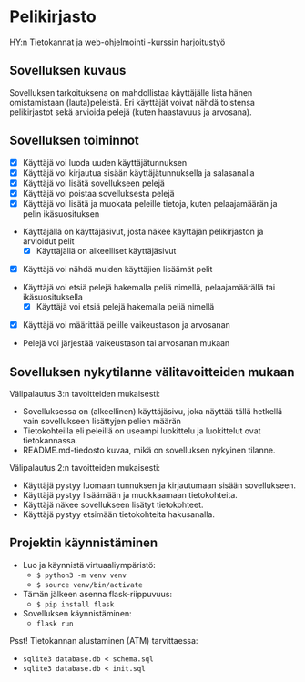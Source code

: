 # Pelikirjasto
HY:n Tietokannat ja web-ohjelmointi -kurssin harjoitustyö

## Sovelluksen kuvaus
Sovelluksen tarkoituksena on mahdollistaa käyttäjälle lista hänen omistamistaan (lauta)peleistä. Eri käyttäjät voivat nähdä toistensa pelikirjastot sekä arvioida pelejä (kuten haastavuus ja arvosana).

## Sovelluksen toiminnot
- [x] Käyttäjä voi luoda uuden käyttäjätunnuksen
- [x] Käyttäjä voi kirjautua sisään käyttäjätunnuksella ja salasanalla
- [x] Käyttäjä voi lisätä sovellukseen pelejä
- [x] Käyttäjä voi poistaa sovelluksesta pelejä
- [x] Käyttäjä voi lisätä ja muokata peleille tietoja, kuten pelaajamäärän ja pelin ikäsuosituksen
- Käyttäjällä on käyttäjäsivut, josta näkee käyttäjän pelikirjaston ja arvioidut pelit
  - [x] Käyttäjällä on alkeelliset käyttäjäsivut
- [x] Käyttäjä voi nähdä muiden käyttäjien lisäämät pelit
- Käyttäjä voi etsiä pelejä hakemalla peliä nimellä, pelaajamäärällä tai ikäsuosituksella
  - [x] Käyttäjä voi etsiä pelejä hakemalla peliä nimellä
- [x] Käyttäjä voi määrittää pelille vaikeustason ja arvosanan
- Pelejä voi järjestää vaikeustason tai arvosanan mukaan

## Sovelluksen nykytilanne välitavoitteiden mukaan
Välipalautus 3:n tavoitteiden mukaisesti:
- Sovelluksessa on (alkeellinen) käyttäjäsivu, joka näyttää tällä hetkellä vain sovellukseen lisättyjen pelien määrän
- Tietokohteilla eli peleillä on useampi luokittelu ja luokittelut ovat tietokannassa.
- README.md-tiedosto kuvaa, mikä on sovelluksen nykyinen tilanne.

Välipalautus 2:n tavoitteiden mukaisesti:
- Käyttäjä pystyy luomaan tunnuksen ja kirjautumaan sisään sovellukseen.
- Käyttäjä pystyy lisäämään ja muokkaamaan tietokohteita.
- Käyttäjä näkee sovellukseen lisätyt tietokohteet.
- Käyttäjä pystyy etsimään tietokohteita hakusanalla.

## Projektin käynnistäminen
- Luo ja käynnistä virtuaaliympäristö:
  - `$ python3 -m venv venv`
  - `$ source venv/bin/activate`
- Tämän jälkeen asenna flask-riippuvuus:
  - `$ pip install flask`
- Sovelluksen käynnistäminen:
  - `flask run`
 
Psst! Tietokannan alustaminen (ATM) tarvittaessa:
  - `sqlite3 database.db < schema.sql`
  - `sqlite3 database.db < init.sql`
